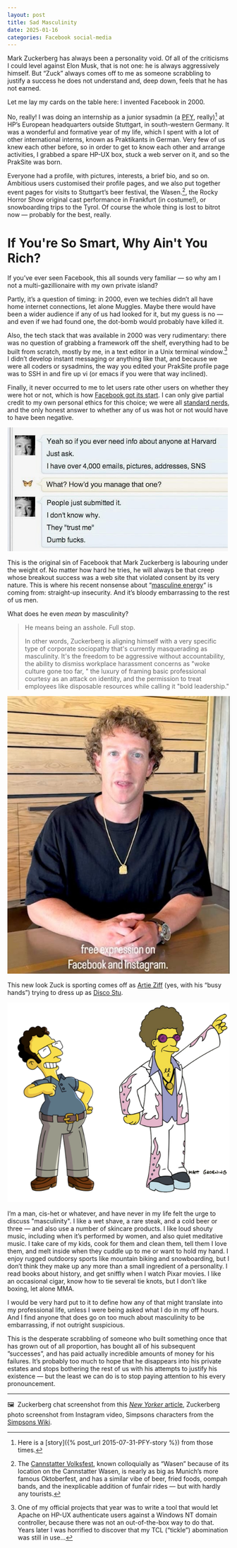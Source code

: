 ```yaml
---
layout: post
title: Sad Masculinity
date: 2025-01-16
categories: Facebook social-media
---
```


Mark Zuckerberg has always been a personality void. Of all of the criticisms I could level against Elon Musk, that is not one: he is always aggressively himself. But “Zuck” always comes off to me as someone scrabbling to justify a success he does not understand and, deep down, feels that he has not earned.

Let me lay my cards on the table here: I invented Facebook in 2000.

No, really! I was doing an internship as a junior sysadmin (a [PFY](https://en.wiktionary.org/wiki/PFY), really)[^1] at HP’s European headquarters outside Stuttgart, in south-western Germany. It was a wonderful and formative year of my life, which I spent with a lot of other international interns, known as Praktikants in German. Very few of us knew each other before, so in order to get to know each other and arrange activities, I grabbed a spare HP-UX box, stuck a web server on it, and so the PrakSite was born.

Everyone had a profile, with pictures, interests, a brief bio, and so on. Ambitious users customised their profile pages, and we also put together event pages for visits to Stuttgart’s beer festival, the Wasen.[^2], the Rocky Horror Show original cast performance in Frankfurt (in costume!), or snowboarding trips to the Tyrol. Of course the whole thing is lost to bitrot now — probably for the best, really.

# If You're So Smart, Why Ain't You Rich?

If you’ve ever seen Facebook, this all sounds very familiar — so why am I not a multi-gazillionaire with my own private island?

Partly, it’s a question of timing: in 2000, even we techies didn’t all have home internet connections, let alone Muggles. Maybe there would have been a wider audience if any of us had looked for it, but my guess is no — and even if we had found one, the dot-bomb would probably have killed it. 

Also, the tech stack that was available in 2000 was very rudimentary: there was no question of grabbing a framework off the shelf, everything had to be built from scratch, mostly by me, in a text editor in a Unix terminal window.[^3] I didn’t develop instant messaging or anything like that, and because we were all coders or sysadmins, the way you edited your PrakSite profile page was to SSH in and fire up vi (or emacs if you were that way inclined).

Finally, it never occurred to me to let users rate other users on whether they were hot or not, which is how [Facebook got its start](https://en.wikipedia.org/wiki/History_of_Facebook#FaceMash). I can only give partial credit to my own personal ethics for this choice; we were all [standard nerds](https://www.youtube.com/watch?v=JwU7SF0i0Ws), and the only honest answer to whether any of us was hot or not would have to have been negative.

![Zuckerberg calling people 'dumb fucks' in chat screenshots](/images/dumb-fucks.jpeg)

This is the original sin of Facebook that Mark Zuckerberg is labouring under the weight of. No matter how hard he tries, he will always be that creep whose breakout success was a web site that violated consent by its very nature. This is where his recent nonsense about “[masculine energy](https://www.theindex.media/what-does-masculine-energy-even-mean-mark/)“ is coming from: straight-up insecurity. And it’s bloody embarrassing to the rest of us men.

What does he even *mean* by masculinity? 

> He means being an asshole. Full stop.
> 
> In other words, Zuckerberg is aligning himself with a very specific type of corporate sociopathy that's currently masquerading as masculinity. It's the freedom to be aggressive without accountability, the ability to dismiss workplace harassment concerns as "woke culture gone too far, " the luxury of framing basic professional courtesy as an attack on identity, and the permission to treat employees like disposable resources while calling it "bold leadership."

![Zuckerberg trying to look masculine](/images/IMG_0561.jpeg)

This new look Zuck is sporting comes off as [Artie Ziff](https://simpsons.fandom.com/wiki/Artie_Ziff) (yes, with his “busy hands”) trying to dress up as [Disco Stu](https://simpsons.fandom.com/wiki/Stu_Discothèque).  

![Artie Zuck and Disco Zuck](/images/Artie-Ziff-as-Disco-Stu.png)

I’m a man, cis-het or whatever, and have never in my life felt the urge to discuss "masculinity". I like a wet shave, a rare steak, and a cold beer or three — and also use a number of skincare products. I like loud shouty music, including when it’s performed by women, and also quiet meditative music. I take care of my kids, cook for them and clean them, tell them I love them, and melt inside when they cuddle up to me or want to hold my hand. I enjoy rugged outdoorsy sports like mountain biking and snowboarding, but I don’t think they make up any more than a small ingredient of a personality. I read books about history, and get sniffly when I watch Pixar movies. I like an occasional cigar, know how to tie several tie knots, but I don’t like boxing, let alone MMA. 

I would be very hard put to it to define how any of that might translate into my professional life, unless I were being asked what I do in my off hours. And I find anyone that does go on too much about masculinity to be embarrassing, if not outright suspicious.

This is the desperate scrabbling of someone who built something once that has grown out of all proportion, has bought all of his subsequent ”successes”, and has paid actually incredible amounts of money for his failures. It’s probably too much to hope that he disappears into his private estates and stops bothering the rest of us with his attempts to justify his existence — but the least we can do is to stop paying attention to his every pronouncement.

***

🖼️  Zuckerberg chat screenshot from this [*New Yorker* article](https://www.newyorker.com/magazine/2010/09/20/the-face-of-facebook?currentPage=all), Zuckerberg photo screenshot from Instagram video, Simpsons characters from the [Simpsons Wiki](https://simpsons.fandom.com/wiki/Simpsons_Wiki).

[^1]:  Here is a [story]({% post_url 2015-07-31-PFY-story %}) from those times.
[^2]: The [Cannstatter Volksfest](https://en.wikipedia.org/wiki/Cannstatter_Volksfest), known colloquially as “Wasen” because of its location on the Cannstatter Wasen, is nearly as big as Munich’s more famous Oktoberfest, and has a similar vibe of beer, fried foods, oompah bands, and the inexplicable addition of funfair rides — but with hardly any tourists.
[^3]: One of my official projects that year was to write a tool that would let Apache on HP-UX authenticate users against a Windows NT domain controller, because there was not an out-of-the-box way to do that. Years later I was horrified to discover that my TCL (“tickle”) abomination was still in use…